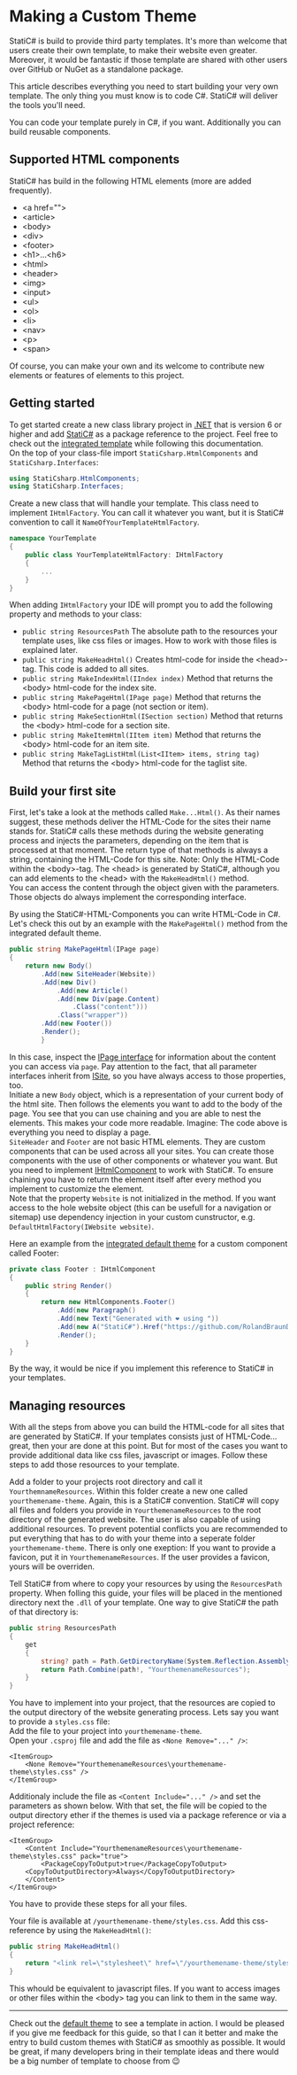 # Making a Custom Theme

StatiC# is build to provide third party templates.  It's more than welcome that users create their own template, to make their website even greater. Moreover, it would be fantastic if those template are shared with other users over GitHub or NuGet as a standalone package.  

This article describes everything you need to start building your very own template. The only thing you must know is to code C#. StatiC# will deliver the tools you'll need.  

You can code your template purely in C#, if you want. Additionally you can build reusable components.

## Supported HTML components

StatiC# has build in the following HTML elements (more are added frequently).  

- \<a href="">
- \<article>
- \<body>
- \<div>
- \<footer>
- \<h1>...\<h6>
- \<html>
- \<header>
- \<img>
- \<input>
- \<ul>
- \<ol>
- \<li>
- \<nav>
- \<p>
- \<span>

Of course, you can make your own and its welcome to contribute new elements or features of elements to this project.  

## Getting started

To get started create a new class library project in [.NET](https://dotnet.microsoft.com/en-us/) that is version 6 or higher and add [StatiC#](https://github.com/RolandBraunDev/StatiCsharp) as a package reference to the project. Feel free to check out the [integrated template](https://github.com/RolandBraunDev/StatiCsharp/blob/master/Sources/DefaultHtmlFactory.cs) while following this documentation.  
On the top of your class-file import `StatiCsharp.HtmlComponents` and `StatiCsharp.Interfaces`:

```C#
using StatiCsharp.HtmlComponents;
using StatiCsharp.Interfaces;
```

Create a new class that will handle your template. This class need to implement `IHtmlFactory`. You can call it whatever you want, but it is StatiC# convention to call it `NameOfYourTemplateHtmlFactory`.

```C#
namespace YourTemplate
{
    public class YourTemplateHtmlFactory: IHtmlFactory
    {
        ...
    }
}
```

When adding `IHtmlFactory` your IDE will prompt you to add the following property and methods to your class:  
- `public string ResourcesPath` The absolute path to the resources your template uses, like css files or images. How to work with those files is explained later.
- `public string MakeHeadHtml()` Creates html-code for inside the \<head>-tag. This code is added to all sites.
- `public string MakeIndexHtml(IIndex index)` Method that returns the \<body> html-code for the index site.
- `public string MakePageHtml(IPage page)` Method that returns the \<body> html-code for a page (not section or item).
- `public string MakeSectionHtml(ISection section)` Method that returns the \<body> html-code for a section site.
- `public string MakeItemHtml(IItem item)` Method that returns the \<body> html-code for an item site.
- `public string MakeTagListHtml(List<IItem> items, string tag)` Method that returns the \<body> html-code for the taglist site.

## Build your first site

First, let's take a look at the methods called `Make...Html()`. As their names suggest, these methods deliver the HTML-Code for the sites their name stands for. StatiC# calls these methods during the website generating process and injects the parameters, depending on the item that is processed at that moment. The return type of that methods is always a string, containing the HTML-Code for this site. Note: Only the HTML-Code within the \<body>-tag.  The \<head> is generated by StatiC#, although you can add elements to the \<head> with the `MakeHeadHtml()` method.   
You can access the content through the object given with the parameters. Those objects do always implement the corresponding interface.  

By using the StatiC#-HTML-Components you can write HTML-Code in C#. Let's check this out by an example with the `MakePageHtml()` method from the integrated default theme.

```C#
public string MakePageHtml(IPage page)
{
    return new Body()   
		.Add(new SiteHeader(Website))
		.Add(new Div()
		    .Add(new Article()
			.Add(new Div(page.Content)
			    .Class("content")))
		    .Class("wrapper"))
		.Add(new Footer())
		.Render();
        }
```

In this case, inspect the [IPage interface](github.com/RolandBraunDev/StatiCsharp/blob/master/Sources/Interfaces/IPage.cs) for information about the content you can access via `page`. Pay attention to the fact, that all parameter interfaces inherit from [ISite](github.com/RolandBraunDev/StatiCsharp/blob/master/Sources/Interfaces/ISite.cs), so you have always access to those properties, too.  
Initiate a new `Body` object, which is a representation of your current body of the html site. Then follows the elements you want to add to the body of the page. You see that you can use chaining and you are able to nest the elements. This makes your code more readable. Imagine: The code above is everything you need to display a page.  
`SiteHeader` and `Footer` are not basic HTML elements. They are custom components that can be used across all your sites. You can create those components with the use of other components or whatever you want. But you need to implement [IHtmlComponent](github.com/RolandBraunDev/StatiCsharp/blob/master/Sources/Interfaces/IHtmlComponent.cs) to work with StatiC#. To ensure chaining you have to return the element itself after every method you implement to customize the element.  
Note that the property `Website` is not initialized in the method. If you want access to the hole website object (this can be usefull for a navigation or sitemap) use dependency injection in your custom cunstructor, e.g. `DefaultHtmlFactory(IWebsite website)`.  

Here an example from the [integrated default theme](https://github.com/RolandBraunDev/StatiCsharp/blob/master/Sources/DefaultHtmlFactory.cs) for a custom component called Footer:

```C#
private class Footer : IHtmlComponent
{
    public string Render()
    {
        return new HtmlComponents.Footer()
		    .Add(new Paragraph()
			.Add(new Text("Generated with ❤️ using "))
			.Add(new A("StatiC#").Href("https://github.com/RolandBraunDev/StatiCsharp")))
		    .Render();
    }
}
```

By the way, it would be nice if you implement this reference to StatiC# in your templates.

## Managing resources

With all the steps from above you can build the HTML-code for all sites that are generated by StatiC#. If your templates consists just of HTML-Code... great, then your are done at this point. But for most of the cases you want to provide additional data like css files, javascript or images. Follow these steps to add those resources to your template.  

Add a folder to your projects root directory and call it `YourthemnameResources`. Within this folder create a new one called `yourthemename-theme`. Again, this is a StatiC# convention. StatiC# will copy all files and folders you provide in `YourthemenameResources` to the root directory of the generated website. The user is also capable of using additional resources. To prevent potential conflicts you are recommended to put everything that has to do with your theme into a seperate folder `yourthemename-theme`. There is only one exeption: If you want to provide a favicon, put it in `YourthemenameResources`. If the user provides a favicon, yours will be overriden.  

Tell StatiC# from where to copy your resources by using the `ResourcesPath` property. When folling this guide, your files will be placed in the mentioned directory next the `.dll` of your template. One way to give StatiC# the path of that directory is:

```C#
public string ResourcesPath
{
    get
    {
        string? path = Path.GetDirectoryName(System.Reflection.Assembly.GetExecutingAssembly().Location);
        return Path.Combine(path!, "YourthemenameResources");
    }
}
```

You have to implement into your project, that the resources are copied to the output directory of the website generating process. Lets say you want to provide a `styles.css` file:  
Add the file to your project into `yourthemename-theme`.  
Open your `.csproj` file and add the file as `<None Remove="..." />`:

```
<ItemGroup>
    <None Remove="YourthemenameResources\yourthemename-theme\styles.css" />
</ItemGroup>
```

Additionaly include the file as `<Content Include="..." />` and set the parameters as shown below. With that set, the file will be copied to the output directory ether if the themes is used via a package reference or via a project reference:

```
<ItemGroup>
    <Content Include="YourthemenameResources\yourthemename-theme\styles.css" pack="true">
        <PackageCopyToOutput>true</PackageCopyToOutput>
	<CopyToOutputDirectory>Always</CopyToOutputDirectory>
    </Content>	
</ItemGroup>
```

You have to provide these steps for all your files.  

Your file is available at `/yourthemename-theme/styles.css`. Add this css-reference  by using the `MakeHeadHtml()`:

```C#
public string MakeHeadHtml()
{
    return "<link rel=\"stylesheet\" href=\"/yourthemename-theme/styles.css\">";
}
```

This whould be equivalent to javascript files. If you want to access images or other files within the \<body> tag you can link to them in the same way.

---

Check out the [default theme]() to see a template in action. I would be pleased if you give me feedback for this guide, so that I can it better and make the entry to build custom themes with StatiC# as smoothly as possible. It would be great, if many developers bring in their template ideas and there would be a big number of template to choose from 😉
